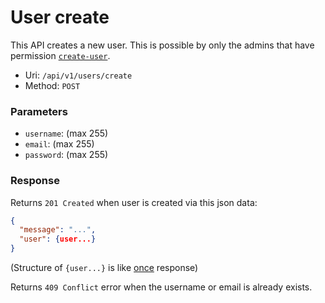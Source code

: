 # User create
This API creates a new user.
This is possible by only the admins that have permission [`create-user`](../../permissions.md).

- Uri: `/api/v1/users/create`
- Method: `POST`

### Parameters
- `username`: (max 255)
- `email`: (max 255)
- `password`: (max 255)

### Response
Returns `201 Created` when user is created via this json data:

```json
{
  "message": "...",
  "user": {user...}
}
```

(Structure of `{user...}` is like [once](once.md) response)

Returns `409 Conflict` error when the username or email is already exists.
